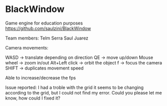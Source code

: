 # BlackWindow

Game engine for education purposes
https://github.com/saulzini/BlackWindow

Team members:
Telm Serra
Saul Juarez


Camera movements:

WASD -> translate depending on direction
QE -> move up/down
Mouse wheel -> zoom in/out
Alt+Left click  -> orbit the object
f -> focus the camera
SHIFT -> duplicates movement speed

Able to increase/decrease the fps

Issue reported:
I had a troble with the grid it seems to be changing according to the grid, but I could not find my error.
Could you please let me know, how could I fixed it?
